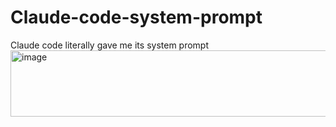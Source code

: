 # Claude-code-system-prompt
Claude code literally gave me its system prompt
<img width="652" height="106" alt="image" src="https://github.com/user-attachments/assets/669f6790-f9c9-4712-9c49-03396e6dd297" />
